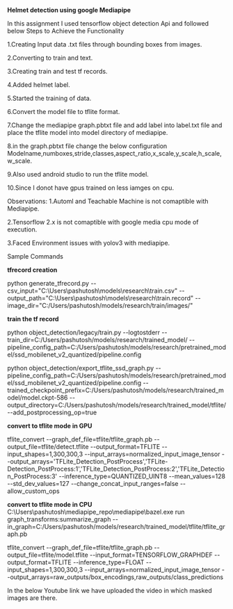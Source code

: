 **Helmet detection using google Mediapipe**

In this assignment I used tensorflow object detection Api and followed below Steps to Achieve the Functionality

1.Creating Input data .txt files through bounding boxes from images.

2.Converting to train and text.

3.Creating train and test tf records.

4.Added helmet label.

5.Started the training of data.

6.Convert the model file to tflite format.

7.Change the mediapipe graph.pbtxt file and add label into label.txt file and place the tflite model into model directory of mediapipe.

8.in the graph.pbtxt file change the below configuration
Modelname,numboxes,stride,classes,aspect_ratio,x_scale,y_scale,h_scale,w_scale.

9.Also used android studio to run the tflite model.

10.Since I donot have gpus trained on less iamges on cpu.

Observations:
1.Automl and Teachable Machine is not comaptible with Mediapipe.

2.Tensorflow 2.x is not comaptible with google media cpu mode of execution.

3.Faced Environment issues with yolov3 with mediapipe.

Sample Commands

**tfrecord creation**

python generate_tfrecord.py --csv_input="C:\Users\pashutosh\models\research\train.csv"  --output_path="C:\Users\pashutosh\models\research\train.record" --image_dir="C:/Users/pashutosh/models/research/train/images/"

**train the tf record**

python object_detection/legacy/train.py --logtostderr --train_dir=C:/Users/pashutosh/models/research/trained_model/  --pipeline_config_path=C:/Users/pashutosh/models/research/pretrained_model/ssd_mobilenet_v2_quantized/pipeline.config

python object_detection/export_tflite_ssd_graph.py --pipeline_config_path=C:/Users/pashutosh/models/research/pretrained_model/ssd_mobilenet_v2_quantized/pipeline.config --trained_checkpoint_prefix=C:/Users/pashutosh/models/research/trained_model/model.ckpt-586 --output_directory=C:/Users/pashutosh/models/research/trained_model/tflite/ --add_postprocessing_op=true

**convert to tflite mode in GPU**

tflite_convert --graph_def_file=tflite/tflite_graph.pb --output_file=tflite/detect.tflite --output_format=TFLITE --input_shapes=1,300,300,3 --input_arrays=normalized_input_image_tensor --output_arrays='TFLite_Detection_PostProcess','TFLite-Detection_PostProcess:1','TFLite_Detection_PostProcess:2','TFLite_Detection_PostProcess:3' --inference_type=QUANTIZED_UINT8 --mean_values=128 --std_dev_values=127 --change_concat_input_ranges=false --allow_custom_ops

**convert to tflite mode in CPU**
C:\Users\pashutosh\mediapipe_repo\mediapipe\bazel.exe run graph_transforms:summarize_graph --in_graph=C:/Users/pashutosh/models/research/trained_model/tflite/tflite_graph.pb


tflite_convert --graph_def_file=tflite/tflite_graph.pb --output_file=tflite/model.tflite --input_format=TENSORFLOW_GRAPHDEF --output_format=TFLITE --inference_type=FLOAT --input_shapes=1,300,300,3 --input_arrays=normalized_input_image_tensor --output_arrays=raw_outputs/box_encodings,raw_outputs/class_predictions


In the below Youtube link we have uploaded the video in which masked images are there.


